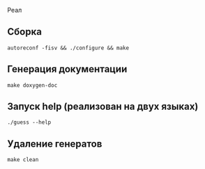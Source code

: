 Реал
## Сборка
```
autoreconf -fisv && ./configure && make
```
## Генерация документации
```
make doxygen-doc
```
## Запуск help (реализован на двух языках)
```
./guess --help
```
## Удаление генератов
```
make clean
```
